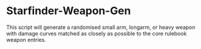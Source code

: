 # Starfinder-Weapon-Gen
This script will generate a randomised small arm, longarm, or heavy weapon with damage curves matched as closely as possible to the core rulebook weapon entries.
